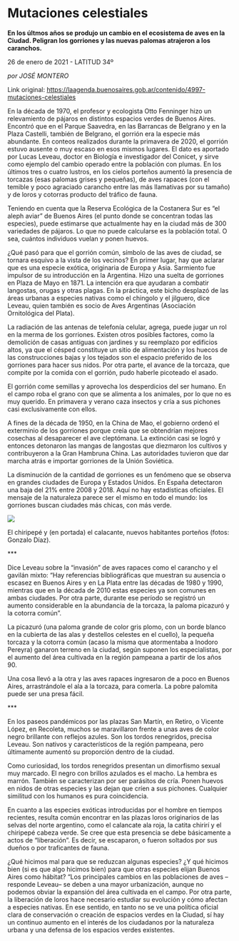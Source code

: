 # Mutaciones celestiales

**En los últmos años se produjo un cambio en el ecosistema de aves en la Ciudad. Peligran los gorriones y las nuevas palomas atrajeron a los caranchos.**

26 de enero de 2021 - LATITUD 34º

_por JOSÉ MONTERO_

Link original: https://laagenda.buenosaires.gob.ar/contenido/4997-mutaciones-celestiales



En la década de 1970, el profesor y ecologista Otto Fenninger hizo un relevamiento de pájaros en distintos espacios verdes de Buenos Aires. Encontró que en el Parque Saavedra, en las Barrancas de Belgrano y en la Plaza Castelli, también de Belgrano, el gorrión era la especie más abundante. En conteos realizados durante la primavera de 2020, el gorrión estuvo ausente o muy escaso en esos mismos lugares. El dato es aportado por Lucas Leveau, doctor en Biología e investigador del Conicet, y sirve como ejemplo del cambio operado entre la población con plumas. En los últimos tres o cuatro lustros, en los cielos porteños aumentó la presencia de torcazas (esas palomas grises y pequeñas), de aves rapaces (con el temible y poco agraciado carancho entre las más llamativas por su tamaño) y de loros y cotorras producto del tráfico de fauna.




Teniendo en cuenta que la Reserva Ecológica de la Costanera Sur es “el aleph aviar” de Buenos Aires (el punto donde se concentran todas las especies), puede estimarse que actualmente hay en la ciudad más de 300 variedades de pájaros. Lo que no puede calcularse es la población total. O sea, cuántos individuos vuelan y ponen huevos.




¿Qué pasó para que el gorrión común, símbolo de las aves de ciudad, se tornara esquivo a la vista de los vecinos? En primer lugar, hay que aclarar que es una especie exótica, originaria de Europa y Asia. Sarmiento fue impulsor de su introducción en la Argentina. Hizo una suelta de gorriones en Plaza de Mayo en 1871. La intención era que ayudaran a combatir langostas, orugas y otras plagas. En la práctica, este bicho desplazó de las áreas urbanas a especies nativas como el chingolo y el jilguero, dice Leveau, quien también es socio de Aves Argentinas (Asociación Ornitológica del Plata).




La radiación de las antenas de telefonía celular, agrega, puede jugar un rol en la merma de los gorriones. Existen otros posibles factores, como la demolición de casas antiguas con jardines y su reemplazo por edificios altos, ya que el césped constituye un sitio de alimentación y los huecos de las construcciones bajas y los tejados son el espacio preferido de los gorriones para hacer sus nidos. Por otra parte, el avance de la torcaza, que compite por la comida con el gorrión, pudo haberle picoteado el asado.




El gorrión come semillas y aprovecha los desperdicios del ser humano. En el campo roba el grano con que se alimenta a los animales, por lo que no es muy querido. En primavera y verano caza insectos y cría a sus pichones casi exclusivamente con ellos.




A fines de la década de 1950, en la China de Mao, el gobierno ordenó el exterminio de los gorriones porque creía que se obtendrían mejores cosechas al desaparecer el ave cleptómana. La extinción casi se logró y entonces detonaron las mangas de langostas que diezmaron los cultivos y contribuyeron a la Gran Hambruna China. Las autoridades tuvieron que dar marcha atrás e importar gorriones de la Unión Soviética.




La disminución de la cantidad de gorriones es un fenómeno que se observa en grandes ciudades de Europa y Estados Unidos. En España detectaron una baja del 21% entre 2008 y 2018. Aquí no hay estadísticas oficiales. El mensaje de la naturaleza parece ser el mismo en todo el mundo: los gorriones buscan ciudades más chicas, con más verde.




![](https://cdn.flowlikemusic.com/files/images/45538/b9665182-61d8-4ab7-a9d9-96d336ac7563.jpeg)




El chiripepé y (en portada) el calacante, nuevos habitantes porteños (fotos: Gonzalo Díaz).




\*\*\*




Dice Leveau sobre la “invasión” de aves rapaces como el carancho y el gavilán mixto: “Hay referencias bibliográficas que muestran su ausencia o escasez en Buenos Aires y en La Plata entre las décadas de 1980 y 1990, mientras que en la década de 2010 estas especies ya son comunes en ambas ciudades. Por otra parte, durante ese período se registró un aumento considerable en la abundancia de la torcaza, la paloma picazuró y la cotorra común”.




La picazuró (una paloma grande de color gris plomo, con un borde blanco en la cubierta de las alas y destellos celestes en el cuello), la pequeña torcaza y la cotorra común (acaso la misma que atormentaba a Inodoro Pereyra) ganaron terreno en la ciudad, según suponen los especialistas, por el aumento del área cultivada en la región pampeana a partir de los años 90.




Una cosa llevó a la otra y las aves rapaces ingresaron de a poco en Buenos Aires, arrastrándole el ala a la torcaza, para comerla. La pobre palomita puede ser una presa fácil.




\*\*\*




En los paseos pandémicos por las plazas San Martín, en Retiro, o Vicente López, en Recoleta, muchos se maravillaron frente a unas aves de color negro brillante con reflejos azules. Son los tordos renegridos, precisa Leveau. Son nativos y característicos de la región pampeana, pero últimamente aumentó su proporción dentro de la ciudad.




Como curiosidad, los tordos renegridos presentan un dimorfismo sexual muy marcado. El negro con brillos azulados es el macho. La hembra es marrón. También se caracterizan por ser parásitos de cría. Ponen huevos en nidos de otras especies y las dejan que críen a sus pichones. Cualquier similitud con los humanos es pura coincidencia.




En cuanto a las especies exóticas introducidas por el hombre en tiempos recientes, resulta común encontrar en las plazas loros originarios de las selvas del norte argentino, como el calancate ala roja, la catita chirirí y el chiripepé cabeza verde. Se cree que esta presencia se debe básicamente a actos de “liberación”. Es decir, se escaparon, o fueron soltados por sus dueños o por traficantes de fauna.




¿Qué hicimos mal para que se reduzcan algunas especies? ¿Y qué hicimos bien (si es que algo hicimos bien) para que otras especies elijan Buenos Aires como hábitat? “Los principales cambios en las poblaciones de aves –responde Leveau– se deben a una mayor urbanización, aunque no podemos obviar la expansión del área cultivada en el campo. Por otra parte, la liberación de loros hace necesario estudiar su evolución y cómo afectan a especies nativas. En ese sentido, en tanto no se ve una política oficial clara de conservación o creación de espacios verdes en la Ciudad, sí hay un continuo aumento en el interés de los ciudadanos por la naturaleza urbana y una defensa de los espacios verdes existentes.




